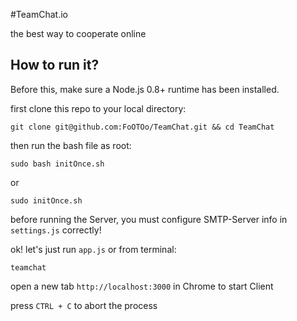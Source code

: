 #TeamChat.io

the best way to cooperate online

How to run it?
--
Before this, make sure a Node.js 0.8+ runtime has been installed.

first clone this repo to your local directory:

	git clone git@github.com:FoOTOo/TeamChat.git && cd TeamChat
    
then run the bash file as root:

	sudo bash initOnce.sh
    
or

	sudo initOnce.sh
    
before running the Server, you must configure SMTP-Server info in `settings.js` correctly!
    
ok! let's just run `app.js` or from terminal:

	teamchat
    
open a new tab `http://localhost:3000` in Chrome to start Client
    
press `CTRL + C` to abort the process 
